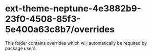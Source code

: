 # ext-theme-neptune-4e3882b9-23f0-4508-85f3-5e400a63c8b7/overrides

This folder contains overrides which will automatically be required by package users.
